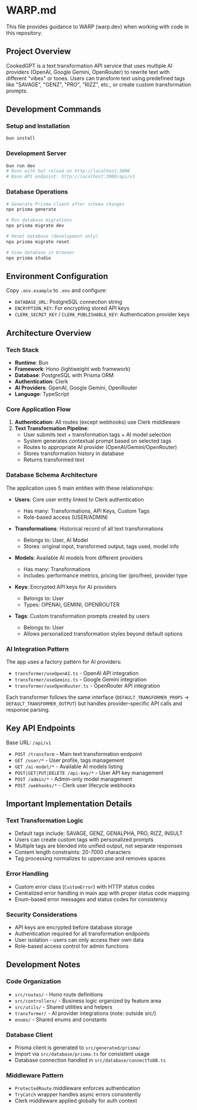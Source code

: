 # WARP.md

This file provides guidance to WARP (warp.dev) when working with code in this repository.

## Project Overview

CookedGPT is a text transformation API service that uses multiple AI providers (OpenAI, Google Gemini, OpenRouter) to rewrite text with different "vibes" or tones. Users can transform text using predefined tags like "SAVAGE", "GENZ", "PRO", "RIZZ", etc., or create custom transformation prompts.

## Development Commands

### Setup and Installation
```bash
bun install
```

### Development Server
```bash
bun run dev
# Runs with hot reload on http://localhost:3000
# Base API endpoint: http://localhost:3000/api/v1
```

### Database Operations
```bash
# Generate Prisma client after schema changes
npx prisma generate

# Run database migrations
npx prisma migrate dev

# Reset database (development only)
npx prisma migrate reset

# View database in browser
npx prisma studio
```

## Environment Configuration

Copy `.env.example` to `.env` and configure:
- `DATABASE_URL`: PostgreSQL connection string
- `ENCRYPTION_KEY`: For encrypting stored API keys
- `CLERK_SECRET_KEY` / `CLERK_PUBLISHABLE_KEY`: Authentication provider keys

## Architecture Overview

### Tech Stack
- **Runtime**: Bun
- **Framework**: Hono (lightweight web framework)
- **Database**: PostgreSQL with Prisma ORM
- **Authentication**: Clerk
- **AI Providers**: OpenAI, Google Gemini, OpenRouter
- **Language**: TypeScript

### Core Application Flow

1. **Authentication**: All routes (except webhooks) use Clerk middleware
2. **Text Transformation Pipeline**:
   - User submits text + transformation tags + AI model selection
   - System generates contextual prompt based on selected tags
   - Routes to appropriate AI provider (OpenAI/Gemini/OpenRouter)
   - Stores transformation history in database
   - Returns transformed text

### Database Schema Architecture

The application uses 5 main entities with these relationships:

- **Users**: Core user entity linked to Clerk authentication
  - Has many: Transformations, API Keys, Custom Tags
  - Role-based access (USER/ADMIN)

- **Transformations**: Historical record of all text transformations
  - Belongs to: User, AI Model
  - Stores: original input, transformed output, tags used, model info

- **Models**: Available AI models from different providers
  - Has many: Transformations
  - Includes: performance metrics, pricing tier (pro/free), provider type

- **Keys**: Encrypted API keys for AI providers
  - Belongs to: User
  - Types: OPENAI, GEMINI, OPENROUTER

- **Tags**: Custom transformation prompts created by users
  - Belongs to: User
  - Allows personalized transformation styles beyond default options

### AI Integration Pattern

The app uses a factory pattern for AI providers:
- `transformer/useOpenAI.ts` - OpenAI API integration
- `transformer/useGemini.ts` - Google Gemini integration  
- `transformer/useOpenRouter.ts` - OpenRouter API integration

Each transformer follows the same interface (`DEFAULT_TRANSFORMER_PROPS` -> `DEFAULT_TRANSFORMER_OUTPUT`) but handles provider-specific API calls and response parsing.

## Key API Endpoints

Base URL: `/api/v1`

- `POST /transform` - Main text transformation endpoint
- `GET /user/*` - User profile, tags management
- `GET /ai-model/*` - Available AI models listing
- `POST|GET|PUT|DELETE /api-key/*` - User API key management
- `POST /admin/*` - Admin-only model management
- `POST /webhooks/*` - Clerk user lifecycle webhooks

## Important Implementation Details

### Text Transformation Logic
- Default tags include: SAVAGE, GENZ, GENALPHA, PRO, RIZZ, INSULT
- Users can create custom tags with personalized prompts
- Multiple tags are blended into unified output, not separate responses
- Content length constraints: 20-7000 characters
- Tag processing normalizes to uppercase and removes spaces

### Error Handling
- Custom error class (`CustomError`) with HTTP status codes
- Centralized error handling in main app with proper status code mapping
- Enum-based error messages and status codes for consistency

### Security Considerations
- API keys are encrypted before database storage
- Authentication required for all transformation endpoints
- User isolation - users can only access their own data
- Role-based access control for admin functions

## Development Notes

### Code Organization
- `src/routes/` - Hono route definitions
- `src/controllers/` - Business logic organized by feature area  
- `src/utils/` - Shared utilities and helpers
- `transformer/` - AI provider integrations (note: outside src/)
- `enums/` - Shared enums and constants

### Database Client
- Prisma client is generated to `src/generated/prisma/`
- Import via `src/database/prisma.ts` for consistent usage
- Database connection handled in `src/database/connectToDB.ts`

### Middleware Pattern
- `ProtectedRoute` middleware enforces authentication
- `TryCatch` wrapper handles async errors consistently
- Clerk middleware applied globally for auth context
